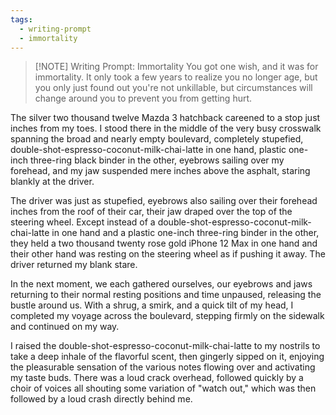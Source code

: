 ```yaml
---
tags:
  - writing-prompt
  - immortality
---
```



> [!NOTE] Writing Prompt: Immortality
> You got one wish, and it was for immortality. It only took a few years to realize you no longer age, but you only just found out you're not unkillable, but circumstances will change around you to prevent you from getting hurt.

The silver two thousand twelve Mazda 3 hatchback careened to a stop just inches from my toes. I stood there in the middle of the very busy crosswalk spanning the broad and nearly empty boulevard, completely stupefied, double-shot-espresso-coconut-milk-chai-latte in one hand, plastic one-inch three-ring black binder in the other, eyebrows sailing over my forehead, and my jaw suspended mere inches above the asphalt, staring blankly at the driver.

The driver was just as stupefied, eyebrows also sailing over their forehead inches from the roof of their car, their jaw draped over the top of the steering wheel. Except instead of a double-shot-espresso-coconut-milk-chai-latte in one hand and a plastic one-inch three-ring binder in the other, they held a two thousand twenty rose gold iPhone 12 Max in one hand and their other hand was resting on the steering wheel as if pushing it away. The driver returned my blank stare.

In the next moment, we each gathered ourselves, our eyebrows and jaws returning to their normal resting positions and time unpaused, releasing the bustle around us. With a shrug, a smirk, and a quick tilt of my head, I completed my voyage across the boulevard, stepping firmly on the sidewalk and continued on my way.

I raised the double-shot-espresso-coconut-milk-chai-latte to my nostrils to take a deep inhale of the flavorful scent, then gingerly sipped on it, enjoying the pleasurable sensation of the various notes flowing over and activating my taste buds. There was a loud crack overhead, followed quickly by a choir of voices all shouting some variation of "watch out," which was then followed by a loud crash directly behind me.